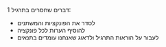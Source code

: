 דברים שחסרים בתרגיל 1:
- לסדר את הפונקציות והמשתנים
- להוסיף הערות לכל פונקציה
- לעבור על הוראות התרגיל ולדאוג שאנחנו עומדים בתנאים
